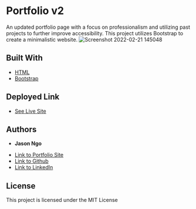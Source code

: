 # Portfolio v2

An updated portfolio page with a focus on professionalism and utilizing past projects to further improve accessibility. This project utilizes Bootstrap to create a minimalistic website.
![Screenshot 2022-02-21 145048](https://user-images.githubusercontent.com/77278027/155035138-8e959cbe-a8ae-42e4-93c8-2b7b437816f6.png)

## Built With

* [HTML](https://developer.mozilla.org/en-US/docs/Web/HTML)
* [Bootstrap](https://getbootstrap.com/)

## Deployed Link

* [See Live Site](https://jsncorn.github.io/portfolio-v2/)


## Authors

* **Jason Ngo** 

- [Link to Portfolio Site](https://jsncorn.github.io/portfolio-v2/)
- [Link to Github](https://github.com/jsncorn)
- [Link to LinkedIn](https://www.linkedin.com/in/jason-ngo-050b481b3/)

## License

This project is licensed under the MIT License 
